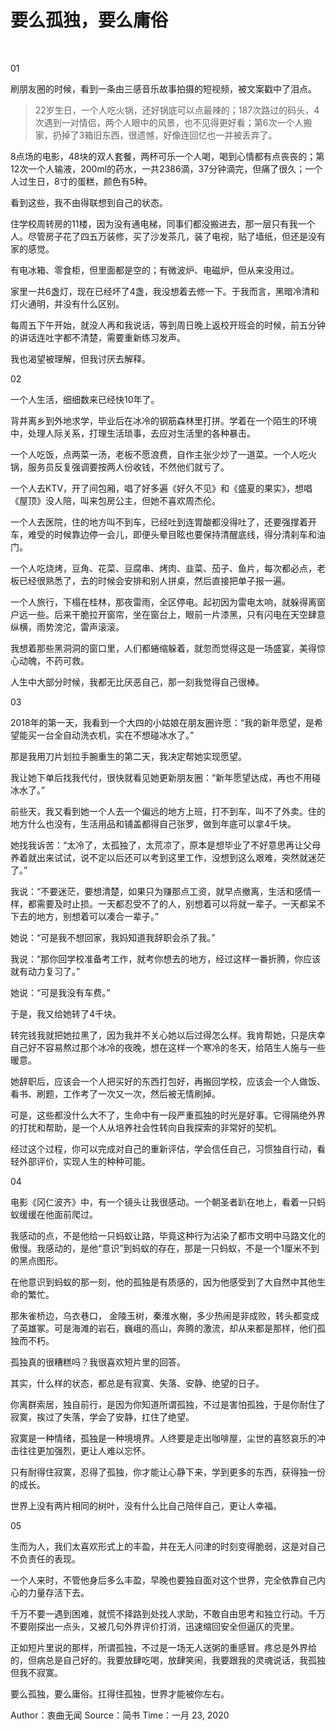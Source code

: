 # 要么孤独，要么庸俗

<br>

01

刷朋友圈的时候，看到一条由三感音乐故事拍摄的短视频，被文案戳中了泪点。

> 22岁生日，一个人吃火锅，还好锅底可以点最辣的；187次路过的码头，4次遇到一对情侣，两个人眼中的风景，也不见得更好看；第6次一个人搬家，扔掉了3箱旧东西，很遗憾，好像连回忆也一并被丢弃了。

8点场的电影，48块的双人套餐，两杯可乐一个人喝，喝到心情都有点丧丧的；第12次一个人输液，200ml的药水，一共2386滴，37分钟滴完，但痛了很久；一个人过生日，8寸的蛋糕，颜色有5种。

看到这些，我不由得联想到自己的状态。

住学校周转房的11楼，因为没有通电梯，同事们都没搬进去，那一层只有我一个人。尽管房子花了四五万装修，买了沙发茶几，装了电视，贴了墙纸，但还是没有家的感觉。

有电冰箱、零食柜，但里面都是空的；有微波炉、电磁炉，但从来没用过。

家里一共6盏灯，现在已经坏了4盏，我没想着去修一下。于我而言，黑暗冷清和灯火通明，并没有什么区别。

每周五下午开始，就没人再和我说话，等到周日晚上返校开班会的时候，前五分钟的讲话连吐字都不清楚，需要重新练习发声。

我也渴望被理解，但我讨厌去解释。

02

一个人生活，细细数来已经快10年了。

背井离乡到外地求学，毕业后在冰冷的钢筋森林里打拼。学着在一个陌生的环境中，处理人际关系，打理生活琐事，去应对生活里的各种暴击。

一个人吃饭，点两菜一汤，老板不愿浪费，自作主张少炒了一道菜。一个人吃火锅，服务员反复强调要按两人份收钱，不然他们就亏了。

一个人去KTV，开了间包厢，唱了好多遍《好久不见》和《盛夏的果实》，想唱《屋顶》没人陪，叫来包房公主，但她不喜欢周杰伦。

一个人去医院，住的地方叫不到车，已经吐到连胃酸都没得吐了，还要强撑着开车，难受的时候靠边停一会儿，即便头晕目眩也要保持清醒底线，得分清刹车和油门。

一个人吃烧烤，豆角、花菜、豆腐串、烤肉、韭菜、茄子、鱼片，每次都必点，老板已经很熟悉了，去的时候会安排和别人拼桌，然后直接把单子报一遍。

一个人旅行，下榻在桂林，那夜雷雨，全区停电。起初因为雷电太响，就躲得离窗户远一些。后来干脆拉开窗帘，坐在窗台上，眼前一片漆黑，只有闪电在天空肆意纵横，雨势滂沱，雷声滚滚。

我想着那些黑洞洞的窗口里，人们都蜷缩躲着，就忽而觉得这是一场盛宴，美得惊心动魄，不药可救。

人生中大部分时候，我都无比厌恶自己，那一刻我觉得自己很棒。


03

2018年的第一天，我看到一个大四的小姑娘在朋友圈许愿：“我的新年愿望，是希望能买一台全自动洗衣机，实在不想碰冰水了。”

那是我用刀片划拉手腕重生的第二天，我决定帮她实现愿望。

我让她下单后找我代付，很快就看见她更新朋友圈：“新年愿望达成，再也不用碰冰水了。”

前些天，我又看到她一个人去一个偏远的地方上班，打不到车，叫不了外卖。住的地方什么也没有，生活用品和铺盖都得自己张罗，做到年底可以拿4千块。

她找我诉苦：“太冷了，太孤独了，太荒凉了，原本是想毕业了不好意思再让父母养着就出来试试，说不定以后还可以考到这里工作，没想到这么艰难，突然就迷茫了。”

我说：“不要迷茫，要想清楚，如果只为赚那点工资，就早点撤离，生活和感情一样，都需要及时止损。一天都忍受不了的人，别想着可以将就一辈子。一天都呆不下去的地方，别想着可以凑合一辈子。”

她说：“可是我不想回家，我妈知道我辞职会杀了我。”

我说：“那你回学校准备考工作，就考你想去的地方，经过这样一番折腾，你应该就有动力复习了。”

她说：“可是我没有车费。”

于是，我又给她转了4千块。

转完钱我就把她拉黑了，因为我并不关心她以后过得怎么样。我肯帮她，只是庆幸自己好不容易熬过那个冰冷的夜晚，想在这样一个寒冷的冬天，给陌生人施与一些暖意。

她辞职后，应该会一个人把买好的东西打包好，再搬回学校，应该会一个人做饭、看书、刷题，工作考了一次又一次，然后被无情刷掉。

可是，这些都没什么大不了，生命中有一段严重孤独的时光是好事。它得隔绝外界的打扰和帮助，是一个人从培养社会性转向自我探索的非常好的契机。

经过这个过程，你可以完成对自己的重新评估，学会信任自己，习惯独自行动，看轻外部评价，实现人生的种种可能。

04

电影《冈仁波齐》中，有一个镜头让我很感动。一个朝圣者趴在地上，看着一只蚂蚁缓缓在他面前爬过。

我感动的点，不是他给一只蚂蚁让路，毕竟这种行为沾染了都市文明中马路文化的傲慢。我感动的，是他“意识”到蚂蚁的存在，那是一只蚂蚁，不是一个1厘米不到的黑点图形。

在他意识到蚂蚁的那一刻，他的孤独是有质感的，因为他感受到了大自然中其他生命的繁忙。

那朱雀桥边，乌衣巷口， 金陵玉树，秦淮水榭，多少热闹是非成败，转头都变成了英雄冢。可是海滩的岩石，巍峨的高山，奔腾的激流，却从来都是那样，他们孤独而不朽。

孤独真的很糟糕吗？我很喜欢短片里的回答。

其实，什么样的状态，都总是有寂寞、失落、安静、绝望的日子。

你离群索居，独自前行，是因为你知道所谓孤独，不过是害怕孤独，于是你耐住了寂寞，挨过了失落，学会了安静，扛住了绝望。

寂寞是一种情绪，孤独是一种境境界。人终要是走出咖啡屋，尘世的喜怒哀乐的冲击往往更加强烈，更让人难以忘怀。

只有耐得住寂寞，忍得了孤独，你才能让心静下来，学到更多的东西，获得独一份的成长。

世界上没有两片相同的树叶，没有什么比自己陪伴自己，更让人幸福。

05

生而为人，我们太喜欢形式上的丰盈，并在无人问津的时刻变得脆弱，这是对自己不负责任的表现。

一个人来时，不管他身后多么丰盈，早晚也要独自面对这个世界，完全依靠自己内心的力量存活下去。

千万不要一遇到困难，就慌不择路到处找人求助，不敢自由思考和独立行动。千万不要刚探出一点头，又被几句外界评价打消，迅速缩回安全但逼仄的壳里。

正如短片里说的那样，所谓孤独，不过是一场无人送粥的重感冒。疼总是外界给的，但病总是自己好的。我要放肆吃喝，放肆笑闹，我要跟我的灵魂说话，我孤独但我不寂寞。

要么孤独，要么庸俗。扛得住孤独，世界才能被你左右。

Author：衷曲无闻
Source：简书
Time：一月 23, 2020
